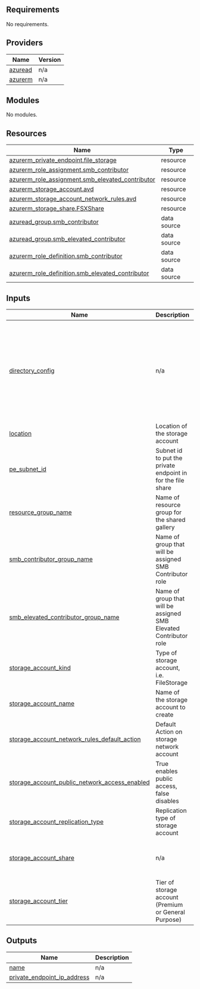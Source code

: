 <!-- BEGIN_TF_DOCS -->
## Requirements

No requirements.

## Providers

| Name | Version |
|------|---------|
| <a name="provider_azuread"></a> [azuread](#provider\_azuread) | n/a |
| <a name="provider_azurerm"></a> [azurerm](#provider\_azurerm) | n/a |

## Modules

No modules.

## Resources

| Name | Type |
|------|------|
| [azurerm_private_endpoint.file_storage](https://registry.terraform.io/providers/hashicorp/azurerm/latest/docs/resources/private_endpoint) | resource |
| [azurerm_role_assignment.smb_contributor](https://registry.terraform.io/providers/hashicorp/azurerm/latest/docs/resources/role_assignment) | resource |
| [azurerm_role_assignment.smb_elevated_contributor](https://registry.terraform.io/providers/hashicorp/azurerm/latest/docs/resources/role_assignment) | resource |
| [azurerm_storage_account.avd](https://registry.terraform.io/providers/hashicorp/azurerm/latest/docs/resources/storage_account) | resource |
| [azurerm_storage_account_network_rules.avd](https://registry.terraform.io/providers/hashicorp/azurerm/latest/docs/resources/storage_account_network_rules) | resource |
| [azurerm_storage_share.FSXShare](https://registry.terraform.io/providers/hashicorp/azurerm/latest/docs/resources/storage_share) | resource |
| [azuread_group.smb_contributor](https://registry.terraform.io/providers/hashicorp/azuread/latest/docs/data-sources/group) | data source |
| [azuread_group.smb_elevated_contributor](https://registry.terraform.io/providers/hashicorp/azuread/latest/docs/data-sources/group) | data source |
| [azurerm_role_definition.smb_contributor](https://registry.terraform.io/providers/hashicorp/azurerm/latest/docs/data-sources/role_definition) | data source |
| [azurerm_role_definition.smb_elevated_contributor](https://registry.terraform.io/providers/hashicorp/azurerm/latest/docs/data-sources/role_definition) | data source |

## Inputs

| Name | Description | Type | Default | Required |
|------|-------------|------|---------|:--------:|
| <a name="input_directory_config"></a> [directory\_config](#input\_directory\_config) | n/a | <pre>map(object({<br/>    directory_type = optional(string)<br/>    active_directory_config = object({<br/>      domain_guid         = optional(string)<br/>      domain_name         = optional(string)<br/>      domain_sid          = optional(string)<br/>      forest_name         = optional(string)<br/>      netbios_domain_name = optional(string)<br/>      storage_sid         = optional(string)<br/>    })<br/>  }))</pre> | n/a | yes |
| <a name="input_location"></a> [location](#input\_location) | Location of the storage account | `string` | n/a | yes |
| <a name="input_pe_subnet_id"></a> [pe\_subnet\_id](#input\_pe\_subnet\_id) | Subnet id to put the private endpoint in for the file share | `string` | n/a | yes |
| <a name="input_resource_group_name"></a> [resource\_group\_name](#input\_resource\_group\_name) | Name of resource group for the shared gallery | `string` | n/a | yes |
| <a name="input_smb_contributor_group_name"></a> [smb\_contributor\_group\_name](#input\_smb\_contributor\_group\_name) | Name of group that will be assigned SMB Contributor role | `string` | n/a | yes |
| <a name="input_smb_elevated_contributor_group_name"></a> [smb\_elevated\_contributor\_group\_name](#input\_smb\_elevated\_contributor\_group\_name) | Name of group that will be assigned SMB Elevated Contributor role | `string` | n/a | yes |
| <a name="input_storage_account_kind"></a> [storage\_account\_kind](#input\_storage\_account\_kind) | Type of storage account, i.e. FileStorage | `string` | `"FileStorage"` | no |
| <a name="input_storage_account_name"></a> [storage\_account\_name](#input\_storage\_account\_name) | Name of the storage account to create | `string` | n/a | yes |
| <a name="input_storage_account_network_rules_default_action"></a> [storage\_account\_network\_rules\_default\_action](#input\_storage\_account\_network\_rules\_default\_action) | Default Action on storage network account | `string` | `"Deny"` | no |
| <a name="input_storage_account_public_network_access_enabled"></a> [storage\_account\_public\_network\_access\_enabled](#input\_storage\_account\_public\_network\_access\_enabled) | True enables public access, false disables | `bool` | `false` | no |
| <a name="input_storage_account_replication_type"></a> [storage\_account\_replication\_type](#input\_storage\_account\_replication\_type) | Replication type of storage account | `string` | `"LRS"` | no |
| <a name="input_storage_account_share"></a> [storage\_account\_share](#input\_storage\_account\_share) | n/a | <pre>map(object({<br/>    name  = string<br/>    quota = number<br/>  }))</pre> | n/a | yes |
| <a name="input_storage_account_tier"></a> [storage\_account\_tier](#input\_storage\_account\_tier) | Tier of storage account (Premium or General Purpose) | `string` | `"Premium"` | no |

## Outputs

| Name | Description |
|------|-------------|
| <a name="output_name"></a> [name](#output\_name) | n/a |
| <a name="output_private_endpoint_ip_address"></a> [private\_endpoint\_ip\_address](#output\_private\_endpoint\_ip\_address) | n/a |
<!-- END_TF_DOCS -->